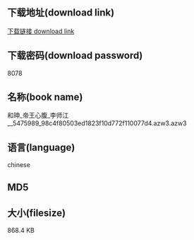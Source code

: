 ## 下载地址(download link)
[下载链接 download link](https://tutu365.netlify.app/?s=%E5%92%8C%E7%8F%85_%E5%B8%9D%E7%8E%8B%E5%BF%83%E8%85%B9_%E6%9D%8E%E5%B8%88%E6%B1%9F__5475989_98c4f80503ed1823f10d772f110077d4.azw3)

## 下载密码(download password)
8078

## 名称(book name)
和珅_帝王心腹_李师江__5475989_98c4f80503ed1823f10d772f110077d4.azw3.azw3

## 语言(language)
chinese

## MD5


## 大小(filesize)
868.4 KB
